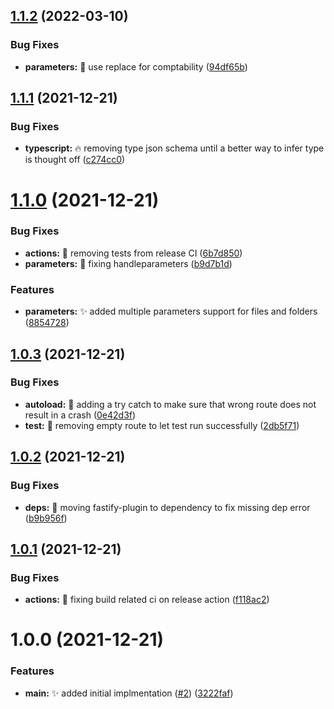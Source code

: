 ## [1.1.2](https://github.com/spa5k/fastify-file-routes/compare/v1.1.1...v1.1.2) (2022-03-10)


### Bug Fixes

* **parameters:** 🐛 use replace for comptability ([94df65b](https://github.com/spa5k/fastify-file-routes/commit/94df65b47fd4e12eedced71940f22fc5de3838d9))

## [1.1.1](https://github.com/spa5k/fastify-file-routes/compare/v1.1.0...v1.1.1) (2021-12-21)


### Bug Fixes

* **typescript:** 🔥 removing type json schema until a  better way to infer type is thought off ([c274cc0](https://github.com/spa5k/fastify-file-routes/commit/c274cc0f444af0f3b7912013a4d9446429f363a6))

# [1.1.0](https://github.com/spa5k/fastify-file-routes/compare/v1.0.3...v1.1.0) (2021-12-21)

### Bug Fixes

- **actions:** 💚 removing tests from release CI ([6b7d850](https://github.com/spa5k/fastify-file-routes/commit/6b7d850cbd648fe21c84c494743c92121abbf593))
- **parameters:** 🐛 fixing handleparameters ([b9d7b1d](https://github.com/spa5k/fastify-file-routes/commit/b9d7b1d245684edb7238d8355a4603bf919c4142))

### Features

- **parameters:** ✨ added multiple parameters support for files and folders ([8854728](https://github.com/spa5k/fastify-file-routes/commit/885472815ef480166e95efb978e7f9e1601e4ffe))

## [1.0.3](https://github.com/spa5k/fastify-file-routes/compare/v1.0.2...v1.0.3) (2021-12-21)

### Bug Fixes

- **autoload:** 🐛 adding a try catch to make sure that wrong route does not result in a crash ([0e42d3f](https://github.com/spa5k/fastify-file-routes/commit/0e42d3f3f61a5d9d5e44be2a7b1a88a578ee1973))
- **test:** 🐛 removing empty route to let test run successfully ([2db5f71](https://github.com/spa5k/fastify-file-routes/commit/2db5f71a420f77fa405cfd6f5540357b92c68a4b))

## [1.0.2](https://github.com/spa5k/fastify-file-routes/compare/v1.0.1...v1.0.2) (2021-12-21)

### Bug Fixes

- **deps:** 🐛 moving fastify-plugin to dependency to fix missing dep error ([b9b956f](https://github.com/spa5k/fastify-file-routes/commit/b9b956f2476b9132fc8f2678ea01f74279a74a4b))

## [1.0.1](https://github.com/spa5k/fastify-file-routes/compare/v1.0.0...v1.0.1) (2021-12-21)

### Bug Fixes

- **actions:** 💚 fixing build related ci on release action ([f118ac2](https://github.com/spa5k/fastify-file-routes/commit/f118ac26170a534f7ff099dac89572fab48c70ec))

# 1.0.0 (2021-12-21)

### Features

- **main:** ✨ added initial implmentation ([#2](https://github.com/spa5k/fastify-file-routes/issues/2)) ([3222faf](https://github.com/spa5k/fastify-file-routes/commit/3222fafce2dd5217bfc67b90e60f0a80ce729780))
